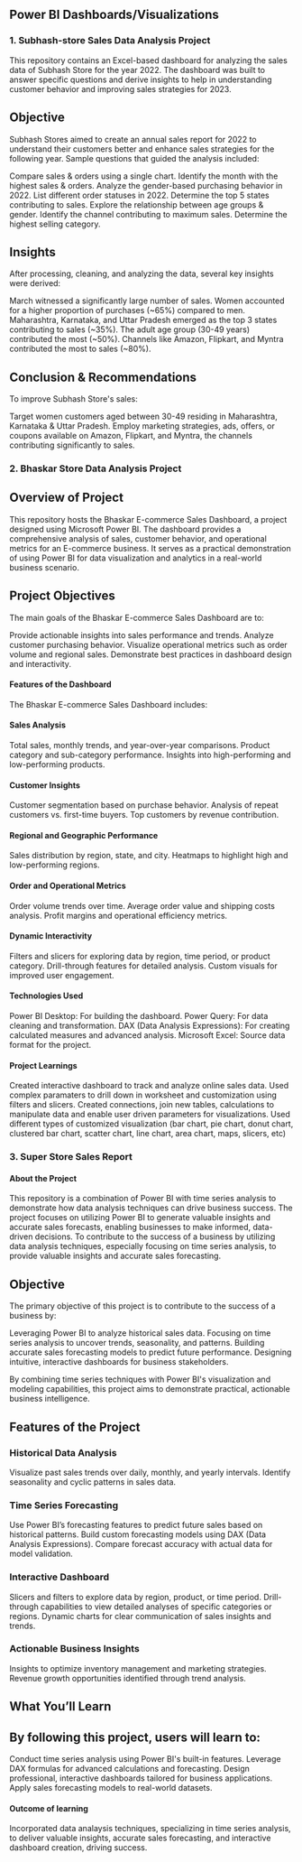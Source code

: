 ## Power BI Dashboards/Visualizations

### 1. Subhash-store Sales Data Analysis Project
This repository contains an Excel-based dashboard for analyzing the sales data of Subhash Store for the year 2022. The dashboard was built to answer specific questions and derive insights to help in understanding customer behavior and improving sales strategies for 2023.

## Objective
Subhash Stores aimed to create an annual sales report for 2022 to understand their customers better and enhance sales strategies for the following year. Sample questions that guided the analysis included:

Compare sales & orders using a single chart.
Identify the month with the highest sales & orders.
Analyze the gender-based purchasing behavior in 2022.
List different order statuses in 2022.
Determine the top 5 states contributing to sales.
Explore the relationship between age groups & gender.
Identify the channel contributing to maximum sales.
Determine the highest selling category.

## Insights

After processing, cleaning, and analyzing the data, several key insights were derived:

March witnessed a significantly large number of sales.
Women accounted for a higher proportion of purchases (~65%) compared to men.
Maharashtra, Karnataka, and Uttar Pradesh emerged as the top 3 states contributing to sales (~35%).
The adult age group (30-49 years) contributed the most (~50%).
Channels like Amazon, Flipkart, and Myntra contributed the most to sales (~80%).

## Conclusion & Recommendations

To improve Subhash Store's sales:

Target women customers aged between 30-49 residing in Maharashtra, Karnataka & Uttar Pradesh.
Employ marketing strategies, ads, offers, or coupons available on Amazon, Flipkart, and Myntra, the channels contributing significantly to sales.
               


### 2. Bhaskar Store Data Analysis Project

## Overview of Project
This repository hosts the Bhaskar E-commerce Sales Dashboard, a project designed using Microsoft Power BI. The dashboard provides a comprehensive analysis of sales, customer behavior, and operational metrics for an E-commerce business. It serves as a practical demonstration of using Power BI for data visualization and analytics in a real-world business scenario. 


## Project Objectives
The main goals of the Bhaskar E-commerce Sales Dashboard are to:

Provide actionable insights into sales performance and trends.
Analyze customer purchasing behavior.
Visualize operational metrics such as order volume and regional sales.
Demonstrate best practices in dashboard design and interactivity.


#### Features of the Dashboard
The Bhaskar E-commerce Sales Dashboard includes:

#### Sales Analysis
Total sales, monthly trends, and year-over-year comparisons.
Product category and sub-category performance.
Insights into high-performing and low-performing products.

#### Customer Insights
Customer segmentation based on purchase behavior.
Analysis of repeat customers vs. first-time buyers.
Top customers by revenue contribution.

#### Regional and Geographic Performance
Sales distribution by region, state, and city.
Heatmaps to highlight high and low-performing regions.

#### Order and Operational Metrics
Order volume trends over time.
Average order value and shipping costs analysis.
Profit margins and operational efficiency metrics.

#### Dynamic Interactivity
Filters and slicers for exploring data by region, time period, or product category.
Drill-through features for detailed analysis.
Custom visuals for improved user engagement.

#### Technologies Used
Power BI Desktop: For building the dashboard.
Power Query: For data cleaning and transformation.
DAX (Data Analysis Expressions): For creating calculated measures and advanced analysis.
Microsoft Excel: Source data format for the project.

#### Project Learnings
Created interactive dashboard to track and analyze online sales  data.
Used complex paramaters to drill down in worksheet and customization using filters and slicers.
Created connections, join new tables, calculations to manipulate data and enable user driven parameters for visualizations.
Used different types of customized visualization (bar chart, pie chart, donut chart, clustered bar chart, scatter chart, line chart, area chart, maps, slicers, etc)



### 3. Super Store Sales Report 

#### About the Project
This repository is a combination of Power BI with time series analysis to demonstrate how data analysis techniques can drive business success. The project focuses on utilizing Power BI to generate valuable insights and accurate sales forecasts, enabling businesses to make informed, data-driven decisions. To contribute to the success of a business by utilizing data analysis techniques, especially focusing on time series analysis, to provide valuable insights and accurate sales forecasting.

## Objective
The primary objective of this project is to contribute to the success of a business by:

Leveraging Power BI to analyze historical sales data.
Focusing on time series analysis to uncover trends, seasonality, and patterns.
Building accurate sales forecasting models to predict future performance.
Designing intuitive, interactive dashboards for business stakeholders.

By combining time series techniques with Power BI's visualization and modeling capabilities, this project aims to demonstrate practical, actionable business intelligence.


## Features of the Project

### Historical Data Analysis
Visualize past sales trends over daily, monthly, and yearly intervals.
Identify seasonality and cyclic patterns in sales data.

### Time Series Forecasting
Use Power BI’s forecasting features to predict future sales based on historical patterns.
Build custom forecasting models using DAX (Data Analysis Expressions).
Compare forecast accuracy with actual data for model validation.

### Interactive Dashboard
Slicers and filters to explore data by region, product, or time period.
Drill-through capabilities to view detailed analyses of specific categories or regions.
Dynamic charts for clear communication of sales insights and trends.

### Actionable Business Insights
Insights to optimize inventory management and marketing strategies.
Revenue growth opportunities identified through trend analysis.


## What You’ll Learn
## By following this project, users will learn to:
Conduct time series analysis using Power BI's built-in features.
Leverage DAX formulas for advanced calculations and forecasting.
Design professional, interactive dashboards tailored for business applications.
Apply sales forecasting models to real-world datasets.


#### Outcome of learning
Incorporated data analaysis techniques, specializing in time series analysis, to deliver valuable insights, accurate sales forecasting, and interactive dashboard creation, driving success.
   
